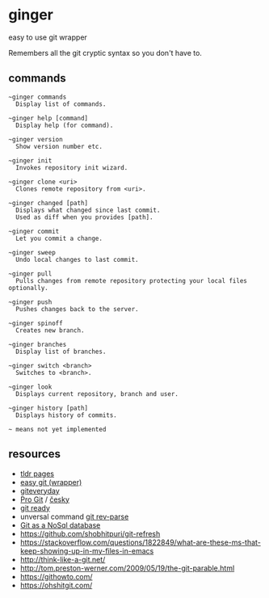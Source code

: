 # ginger
easy to use git wrapper

Remembers all the git cryptic syntax so you don't have to.

## commands

```
~ginger commands
  Display list of commands.
  
~ginger help [command]
  Display help (for command).

~ginger version
  Show version number etc.

~ginger init
  Invokes repository init wizard.
  
~ginger clone <uri>
  Clones remote repository from <uri>.

~ginger changed [path]
  Displays what changed since last commit.
  Used as diff when you provides [path].  

~ginger commit
  Let you commit a change.
  
~ginger sweep
  Undo local changes to last commit.

~ginger pull
  Pulls changes from remote repository protecting your local files optionally.
  
~ginger push
  Pushes changes back to the server.
  
~ginger spinoff
  Creates new branch.

~ginger branches
  Display list of branches.

~ginger switch <branch>
  Switches to <branch>.
  
~ginger look
  Displays current repository, branch and user.
  
~ginger history [path]
  Displays history of commits.
  
~ means not yet implemented
```

## resources

* [tldr pages](https://tldr.ostera.io/git)
* [easy git (wrapper)](https://people.gnome.org/~newren/eg/)
* [giteveryday](https://www.kernel.org/pub/software/scm/git/docs/giteveryday.html)
* [Pro Git](https://progit.org) /  [česky](https://git-scm.com/book/cs/v1)
* [git ready](http://gitready.com)
* unversal command [git rev-parse](https://git-scm.com/docs/git-rev-parse)
* [Git as a NoSql database](https://www.kenneth-truyers.net/2016/10/13/git-nosql-database/)
* https://github.com/shobhitpuri/git-refresh
* https://stackoverflow.com/questions/1822849/what-are-these-ms-that-keep-showing-up-in-my-files-in-emacs
* http://think-like-a-git.net/
* http://tom.preston-werner.com/2009/05/19/the-git-parable.html
* https://githowto.com/
* https://ohshitgit.com/

